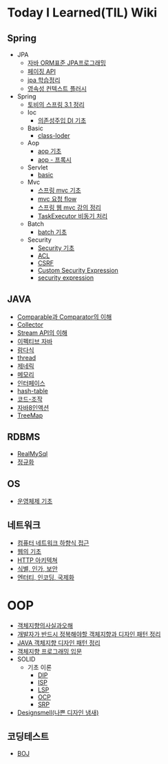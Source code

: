 # Today I Learned(TIL) Wiki

## Spring

- JPA
  - [자바 ORM표준 JPA프로그래밍](https://github.com/gwoprk98/TIL/blob/master/Spring/JPA/%EC%9E%90%EB%B0%94ORM%ED%91%9C%EC%A4%80JPA%ED%94%84%EB%A1%9C%EA%B7%B8%EB%9E%98%EB%B0%8D.md)
  - [페이징 API](https://github.com/gwoprk98/TIL/blob/master/Spring/JPA/JPA-Paging-API.md)
  - [jpa 학습정리](https://github.com/gwoprk98/TIL/blob/master/Spring/JPA/jpa.md)
  - [영속성 컨텍스트 플러시](https://github.com/gwoprk98/TIL/blob/master/Spring/JPA/%EC%98%81%EC%86%8D%EC%84%B1%20%EC%BB%A8%ED%85%8D%EC%8A%A4%ED%8A%B8%20%ED%94%8C%EB%9F%AC%EC%8B%9C.md)
- Spring
  - [토비의 스프링 3.1 정리](https://github.com/gwoprk98/TIL/blob/master/Spring/%ED%86%A0%EB%B9%84%EC%9D%98%20%EC%8A%A4%ED%94%84%EB%A7%81%203.1/%ED%86%A0%EB%B9%84%EC%9D%98%20%EC%8A%A4%ED%94%84%EB%A7%813.1.md)
  - Ioc
    - [의존성주입 DI 기초](https://github.com/gwoprk98/TIL/blob/master/Spring/IoC/DI-%EA%B8%B0%EC%B4%88.md)
  - Basic
    - [class-loder](https://github.com/gwoprk98/TIL/blob/master/Spring/basic/class-loader.md)
  - Aop
    - [aop 기초](https://github.com/gwoprk98/TIL/blob/master/Spring/aop/AOP-basic.md)
    - [aop - 프록시](https://github.com/gwoprk98/TIL/blob/master/Spring/aop/AOP-proxiy.md)
  - Servlet
    - [basic](https://github.com/gwoprk98/TIL/blob/master/Spring/servlet/basic.md)
  - Mvc
    - [스프링 mvc 기초](https://github.com/gwoprk98/TIL/blob/master/Spring/mvc/mvc-basic.md)
    - [mvc 요청 flow](https://github.com/gwoprk98/TIL/blob/master/Spring/mvc/mvc-flow.md)
    - [스프링 웹 mvc 강의 정리](https://github.com/gwoprk98/TIL/blob/master/Spring/mvc/Spring-%EC%9B%B9MVC-%EA%B0%95%EC%9D%98-%EC%A0%95%EB%A6%AC.md)
    - [TaskExecutor 비동기 처리](https://github.com/gwoprk98/TIL/blob/master/Spring/mvc/TaskExecutor-%EB%B9%84%EB%8F%99%EA%B8%B0-%EC%B2%98%EB%A6%AC.md)
  - Batch
    - [batch 기초](https://github.com/gwoprk98/TIL/tree/master/Spring/spring-batch)
  - Security
    - [Security 기초](https://github.com/gwoprk98/TIL/blob/master/Spring/security/basic.md)
    - [ACL](https://github.com/gwoprk98/TIL/blob/master/Spring/security/ACL.md)
    - [CSRF](https://github.com/gwoprk98/TIL/blob/master/Spring/security/CSRF.md)
    - [Custom Security Expression](https://github.com/gwoprk98/TIL/blob/master/Spring/security/Custom%20Security%20Expression.md)
    - [security expression](https://github.com/gwoprk98/TIL/blob/master/Spring/security/security-expression.md)

## JAVA

- [Comparable과 Comparator의 이해](https://github.com/gwoprk98/TIL/blob/master/JAVA/Comparable%EA%B3%BC%20Comparator%EC%9D%98%20%EC%9D%B4%ED%95%B4.md)
- [Collector](https://github.com/gwoprk98/TIL/blob/master/JAVA/Collector.md)
- [Stream API의 이해](https://github.com/gwoprk98/TIL/blob/master/JAVA/Stream%20API%EC%9D%98%20%EC%9D%B4%ED%95%B4.md)
- [이펙티브 자바](https://github.com/gwoprk98/TIL/blob/master/JAVA/Effective-java.md)
- [람다식](https://github.com/gwoprk98/TIL/blob/master/JAVA/%EB%9E%8C%EB%8B%A4%EC%8B%9D-%EA%B8%B0%EC%B4%88.md)
- [thread](https://github.com/gwoprk98/TIL/blob/master/JAVA/thread.md)
- [제네릭](https://github.com/gwoprk98/TIL/blob/master/JAVA/%EC%A0%9C%EB%84%A4%EB%A6%AD.md)
- [메모리](https://github.com/gwoprk98/TIL/blob/master/JAVA/%EC%9E%90%EB%B0%94-%EB%A9%94%EB%AA%A8%EB%A6%AC.md)
- [인터페이스](https://github.com/gwoprk98/TIL/blob/master/JAVA/%EC%9D%B8%ED%84%B0%ED%8E%98%EC%9D%B4%EC%8A%A4.md)
- [hash-table](https://github.com/gwoprk98/TIL/blob/master/JAVA/hash-table.md)
- [코드-조작](https://github.com/gwoprk98/TIL/blob/master/JAVA/%EC%9E%90%EB%B0%94-%EC%BD%94%EB%93%9C%EB%A5%BC-%EC%A1%B0%EC%9E%91%ED%95%98%EB%8A%94-%EB%8B%A4%EC%96%91%ED%95%9C%EB%B0%A9%EB%B2%95.md)
- [자바8인액션](https://github.com/gwoprk98/TIL/blob/master/JAVA/%EC%9E%90%EB%B0%948-%EC%9D%B8%EC%95%A1%EC%85%98.md)
- [TreeMap](https://github.com/gwoprk98/TIL/blob/master/JAVA/Treemap.md)

## RDBMS

- [RealMySql](https://github.com/gwoprk98/TIL/blob/master/RDBMS/RealMySql.md)
- [정규화](https://github.com/gwoprk98/TIL/blob/master/RDBMS/%EC%A0%95%EA%B7%9C%ED%99%94.md)

## OS

- [운영체제 기초](https://github.com/gwoprk98/TIL/blob/master/OS/%EC%9A%B4%EC%98%81%EC%B2%B4%EC%A0%9C%20%EA%B8%B0%EC%B4%88.md)

## 네트워크

- [컴퓨터 네트워크 하향식 접근](https://github.com/gwoprk98/TIL/blob/master/Network/%EC%BB%B4%ED%93%A8%ED%84%B0%20%EB%84%A4%ED%8A%B8%EC%9B%8C%ED%81%AC%20%ED%95%98%ED%96%A5%EC%8B%9D%20%EC%A0%91%EA%B7%BC.md)
- [웹의 기초](https://github.com/gwoprk98/TIL/blob/master/Network/%EC%9B%B9%EC%9D%98%20%EA%B8%B0%EC%B4%88.md)
- [HTTP 아키텍쳐](https://github.com/gwoprk98/TIL/blob/master/Network/%EC%9B%B9%EC%9D%98%20%EA%B8%B0%EC%B4%88.md)
- [식별, 인가, 보안](https://github.com/gwoprk98/TIL/blob/master/Network/%EC%8B%9D%EB%B3%84%2C%20%EC%9D%B8%EA%B0%80%2C%20%EB%B3%B4%EC%95%88.md)
- [엔터티, 인코딩, 국제화](https://github.com/gwoprk98/TIL/blob/master/Network/%EC%97%94%ED%84%B0%ED%8B%B0%2C%20%EC%9D%B8%EC%BD%94%EB%94%A9%2C%20%EA%B5%AD%EC%A0%9C%ED%99%94.md)

# OOP

- [객체지향의사실과오해](https://github.com/gwoprk98/TIL/blob/master/OOP/%EA%B0%9D%EC%B2%B4%EC%A7%80%ED%96%A5%EC%9D%98%EC%82%AC%EC%8B%A4%EA%B3%BC%EC%98%A4%ED%95%B4.md)
- [개발자가 반드시 정복해야할 객체지향과 디자인 패턴 정리](https://github.com/gwoprk98/TIL/blob/master/OOP/%EA%B0%9C%EB%B0%9C%EC%9E%90%EA%B0%80-%EB%B0%98%EB%93%9C%EC%8B%9C-%EC%A0%95%EB%B3%B5%ED%95%B4%EC%95%BC%ED%95%A0-%EA%B0%9D%EC%B2%B4%EC%A7%80%ED%96%A5%EA%B3%BC-%EB%94%94%EC%9E%90%EC%9D%B8%ED%8C%A8%ED%84%B4.md)
- [JAVA 객체지향 디자인 패턴 정리](https://github.com/gwoprk98/TIL/blob/master/OOP/JAVA-%EA%B0%9D%EC%B2%B4%EC%A7%80%ED%96%A5-%EB%94%94%EC%9E%90%EC%9D%B8-%ED%8C%A8%ED%84%B4.md)
- [객체지향 프로그래밍 입문](https://github.com/gwoprk98/TIL/blob/master/OOP/%EA%B0%9D%EC%B2%B4-%EC%A7%80%ED%96%A5-%ED%94%84%EB%A1%9C%EA%B7%B8%EB%9E%98%EB%B0%8D-%EC%9E%85%EB%AC%B8.md)
- SOLID
  - 기초 이론
    - [DIP](https://github.com/gwoprk98/TIL/blob/master/OOP/solid-%EA%B8%B0%EC%B4%88/DIP.md)
    - [ISP](https://github.com/gwoprk98/TIL/blob/master/OOP/solid-%EA%B8%B0%EC%B4%88/ISP.md)
    - [LSP](https://github.com/gwoprk98/TIL/blob/master/OOP/solid-%EA%B8%B0%EC%B4%88/LSP.md)
    - [OCP](https://github.com/gwoprk98/TIL/blob/master/OOP/solid-%EA%B8%B0%EC%B4%88/OCP.md)
    - [SRP](https://github.com/gwoprk98/TIL/blob/master/OOP/solid-%EA%B8%B0%EC%B4%88/SRP.md)
- [Designsmell(나쁜 디자인 냄새)](https://github.com/gwoprk98/TIL/blob/master/OOP/Design-Smells.md)

## 코딩테스트

- [BOJ](https://github.com/gwoprk98/TIL/tree/master/CodingTest/BOJ)
